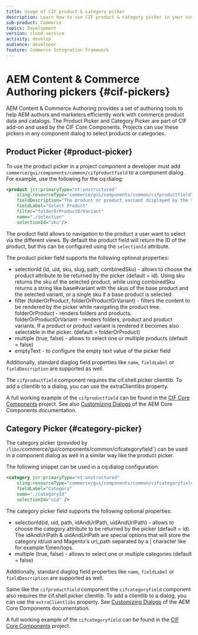 ```yaml
---
title: Usage of CIF product & category picker
description: Learn how to use CIF product & category picker in your customer commerce components to support authors and marketers to efficiently work with commerce product and catalog data.
sub-product: Commerce
topics: Development
version: cloud-service
activity: develop
audience: developer
feature: Commerce Integration Framework
---
```


# AEM Content & Commerce Authoring pickers {#cif-pickers}

AEM Content & Commerce Authoring provides a set of authoring tools to help AEM authors and marketers efficiently work with commerce product data and catalogs. The Product Picker and Category Picker are part of CIF add-on and used by the CIF Core Components. Projects can use these pickers in any component dialog to select products or categories.

## Product Picker {#product-picker}

To use the product picker in a project component a developer must add `commerce/gui/components/common/cifproductfield` to a component dialog. For example, use the following for the cq:dialog:

```xml
<product jcr:primaryType="nt:unstructured"
    sling:resourceType="commerce/gui/components/common/cifproductfield"
    fieldDescription="The product or product variant displayed by the teaser"
    fieldLabel="Select Product"
    filter="folderOrProductOrVariant"
    name="./selection"
    selectionId="sku"/>
```

The product field allows to navigation to the product a user want to select via the different views. By default the product field will return the ID of the product, but this can be configured using the `selectionId` attribute.

The product picker field supports the following optional properties:

- selectionId (id, uid, sku, slug, path, combinedSku) - allows to choose the product attribute to be returned by the picker (default = id). Using sku returns the sku of the selected product, while using combinedSku returns a string like base#variant with the skus of the base product and the selected variant, or a single sku if a base product is selected.
- filter (folderOrProduct, folderOrProductOrVariant) - filters the content to be rendered by the picker while navigating the product tree. folderOrProduct - renders folders and products. folderOrProductOrVariant - renders folders, product and product variants. If a product or product variant is rendered it becomes also selectable in the picker. (default = folderOrProduct)
- multiple (true, false) - allows to select one or multiple products (default = false)
- emptyText - to configure the empty text value of the picker field

Additionally, standard diaglog field properties like `name`, `fieldLabel` or `fieldDescription` are supported as well.

The `cifproductfield` component requires the cif.shell.picker clientlib. To add a clientlib to a dialog, you can use the extraClientlibs property.

A full working example of the `cifproductfield` can be found in the [CIF Core Components](https://github.com/adobe/aem-core-cif-components/blob/master/ui.apps/src/main/content/jcr_root/apps/core/cif/components/commerce/productteaser/v1/productteaser/_cq_dialog/.content.xml) project. See also [Customizing Dialogs](https://experienceleague.adobe.com/docs/experience-manager-core-components/using/developing/customizing.html?lang=en#customizing-dialogs) of the AEM Core Components documentation.

## Category Picker {#category-picker}

The category picker (provided by `/libs/`commerce/gui/components/common/cifcategoryfield`) can be used in a component dialog as well in a similar way like the product picker.

The following snippet can be used in a cq:dialog configuration:

```xml
<category jcr:primaryType="nt:unstructured" 
    sling:resourceType="commerce/gui/components/common/cifcategoryfield" 
    fieldLabel="Category" 
    name="./categoryId" 
    selectionId="uid" />
```

The category picker field supports the following optional properties:

- selectionId(id, uid, path, idAndUrlPath, uidAndUrlPath) - allows to choose the category attribute to be returned by the picker (default = id). The idAndUrlPath & uidAndUrlPath are special options that will store the category id/uid and Magento's url_path separated by a | character like for example 1|men/tops.
- multiple (true, false) - allows to select one or multiple categories (default = false)

Additionally, standard diaglog field properties like `name`, `fieldLabel` or `fieldDescription` are supported as well.

Same like the `cifproductfield` component the `cifcategoryfield` component also requires the cif.shell.picker clientlib. To add a clientlib to a dialog, you can use the `extraClientlibs` property. See [Customizing Dialogs](https://experienceleague.adobe.com/docs/experience-manager-core-components/using/developing/customizing.html?lang=en#customizing-dialogs) of the AEM Core Components documentation.

A full working example of the `cifcategoryfield` can be found in the [CIF Core Components](https://github.com/adobe/aem-core-cif-components/blob/master/ui.apps/src/main/content/jcr_root/apps/core/cif/components/commerce/featuredcategorylist/v1/featuredcategorylist/_cq_dialog/.content.xml) project.
